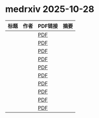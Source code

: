 # medrxiv 2025-10-28

| 标题 | 作者 | PDF链接 |  摘要 |
|------|------|--------|------|
|  |  | [PDF](https://doi.org/10.1101/2025.10.03.25337233) |  |
|  |  | [PDF](https://doi.org/10.1101/2025.10.21.25338447) |  |
|  |  | [PDF](https://doi.org/10.1101/2025.10.25.25338794) |  |
|  |  | [PDF](https://doi.org/10.1101/2025.03.11.25323760) |  |
|  |  | [PDF](https://doi.org/10.1101/2025.10.24.25338726) |  |
|  |  | [PDF](https://doi.org/10.1101/2025.10.25.25329949) |  |
|  |  | [PDF](https://doi.org/10.1101/2025.10.22.25338591) |  |
|  |  | [PDF](https://doi.org/10.1101/2025.10.24.25338751) |  |
|  |  | [PDF](https://doi.org/10.1101/2025.10.24.25338728) |  |
|  |  | [PDF](https://doi.org/10.1101/2025.10.24.25338566) |  |
